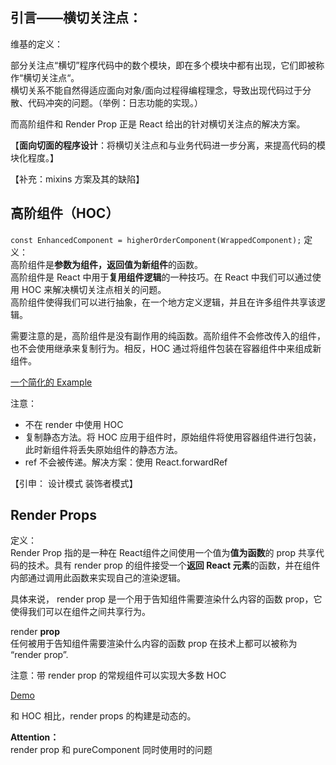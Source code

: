 ## 引言——横切关注点：
维基的定义： 

部分关注点“横切”程序代码中的数个模块，即在多个模块中都有出现，它们即被称作“横切关注点“。  
横切关系不能自然得适应面向对象/面向过程得编程理念，导致出现代码过于分散、代码冲突的问题。（举例：日志功能的实现。）  

而高阶组件和 Render Prop 正是 React 给出的针对横切关注点的解决方案。

【**面向切面的程序设计**：将横切关注点和与业务代码进一步分离，来提高代码的模块化程度。】

【补充：mixins 方案及其的缺陷】

## 高阶组件（HOC）
`const EnhancedComponent = higherOrderComponent(WrappedComponent);`
定义：  
高阶组件是**参数为组件，返回值为新组件**的函数。  
高阶组件是 React 中用于**复用组件逻辑**的一种技巧。在 React 中我们可以通过使用 HOC 来解决横切关注点相关的问题。  
高阶组件使得我们可以进行抽象，在一个地方定义逻辑，并且在许多组件共享该逻辑。

需要注意的是，高阶组件是没有副作用的纯函数。高阶组件不会修改传入的组件，也不会使用继承来复制行为。相反，HOC 通过将组件包装在容器组件中来组成新组件。

[一个简化的 Example](https://codesandbox.io/s/hoc001-4gwtr?file=/src/App.js)

注意：  
- 不在 render 中使用 HOC
- 复制静态方法。将 HOC 应用于组件时，原始组件将使用容器组件进行包装，此时新组件将丢失原始组件的静态方法。
- ref 不会被传递。解决方案：使用 React.forwardRef
   
【引申： 设计模式 装饰者模式】






## Render Props
定义：   
Render Prop 指的是一种在 React组件之间使用一个值为**值为函数**的 prop 共享代码的技术。具有 render prop 的组件接受一个**返回 React 元素**的函数，并在组件内部通过调用此函数来实现自己的渲染逻辑。

具体来说， render prop 是一个用于告知组件需要渲染什么内容的函数 prop，它使得我们可以在组件之间共享行为。

render **prop**  
 任何被用于告知组件需要渲染什么内容的函数 prop 在技术上都可以被称为 “render prop”.

注意：带 render prop 的常规组件可以实现大多数 HOC

[Demo](https://codesandbox.io/s/a-simple-demo-for-renderprop-73fg9?file=/src/MouseTracker.js)

和 HOC 相比，render props 的构建是动态的。

**Attention：**   
render prop 和 pureComponent 同时使用时的问题
